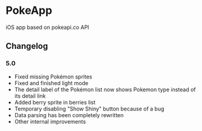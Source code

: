 # PokeApp
iOS app based on pokeapi.co API

## Changelog

### 5.0
- Fixed missing Pokémon sprites
- Fixed and finished light mode
- The detail label of the Pokémon list now shows Pokemon type instead of its detail link
- Added berry sprite in berries list
- Temporary disabling "Show Shiny" button because of a bug
- Data parsing has been completely rewritten
- Other internal improvements 
